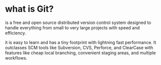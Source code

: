 # what is Git?
is a free and open source distributed version control system designed to handle everything from small to very large projects with speed and efficiency.

it is easy to learn and has a tiny footprint with lightning fast performance.
It outclasses SCM tools like Subversion, CVS, Perforce, and ClearCase with features like cheap local branching, convenient staging areas, and multiple workflows.
